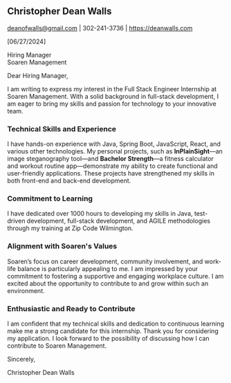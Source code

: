 <!-- Markdown and HTML mix to potentially enhance document styling when rendered in environments that support HTML -->

<div class="header-bar"></div>
<link rel="stylesheet" type="text/css" media="all" href="./style.css" />
<script>
    function downloadAsPDF() {
        // Assuming the PDF file is named 'sample.pdf' and resides in the same directory as your README.md
        window.location.href = 'resume.pdf';
    }
</script>
<meta property="og:title" content="Dean-Walls-Public-Portfolio" />

## Christopher Dean Walls  
deanofwalls@gmail.com | 302-241-3736 | https://deanwalls.com 

[06/27/2024]

Hiring Manager  
Soaren Management  

Dear Hiring Manager,

I am writing to express my interest in the Full Stack Engineer Internship at Soaren Management. With a solid background in full-stack development, I am eager to bring my skills and passion for technology to your innovative team.

### Technical Skills and Experience
I have hands-on experience with Java, Spring Boot, JavaScript, React, and various other technologies. My personal projects, such as **InPlainSight**—an image steganography tool—and **Bachelor Strength**—a fitness calculator and workout routine app—demonstrate my ability to create functional and user-friendly applications. These projects have strengthened my skills in both front-end and back-end development.

### Commitment to Learning
I have dedicated over 1000 hours to developing my skills in Java, test-driven development, full-stack development, and AGILE methodologies through my training at Zip Code Wilmington. 

### Alignment with Soaren's Values
Soaren’s focus on career development, community involvement, and work-life balance is particularly appealing to me. I am impressed by your commitment to fostering a supportive and engaging workplace culture. I am excited about the opportunity to contribute to and grow within such an environment.

### Enthusiastic and Ready to Contribute
I am confident that my technical skills and dedication to continuous learning make me a strong candidate for this internship. Thank you for considering my application. I look forward to the possibility of discussing how I can contribute to Soaren Management.

Sincerely,

Christopher Dean Walls
